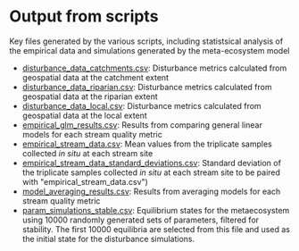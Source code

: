 # Output from scripts
Key files generated by the various scripts, including statistsical analysis of the empirical data and simulations generated by the meta-ecosystem model  
* [disturbance_data_catchments.csv](https://github.com/hfadams/meta_ecosystem_model/blob/main/output/disturbance_data_catchment.csv): Disturbance metrics calculated from geospatial data at the catchment extent
* [disturbance_data_riparian.csv](https://github.com/hfadams/meta_ecosystem_model/blob/main/output/disturbance_data_riparian.csv): Disturbance metrics calculated from geospatial data at the riparian extent
* [disturbance_data_local.csv](https://github.com/hfadams/meta_ecosystem_model/blob/main/output/disturbance_data_local.csv): Disturbance metrics calculated from geospatial data at the local extent
* [empirical_glm_results.csv](https://github.com/hfadams/meta_ecosystem_model/blob/main/output/empirical_glm_results.csv): Results from comparing general linear models for each stream quality metric
* [empirical_stream_data.csv](https://github.com/hfadams/meta_ecosystem_model/blob/main/output/empirical_stream_data.csv): Mean values from the triplicate samples collected *in situ* at each stream site  
* [empirical_stream_data_standard_deviations.csv](https://github.com/hfadams/meta_ecosystem_model/blob/main/output/empirical_stream_data_standard_deviations.csv): Standard deviation of the triplicate samples collected *in situ* at each stream site to be paired with "empirical_stream_data.csv")
* [model_averaging_results.csv](https://github.com/hfadams/meta_ecosystem_model/blob/main/output/model_averaging_results.csv): Results from averaging models for each stream quality metric
* [param_simulations_stable.csv](https://github.com/hfadams/meta_ecosystem_model/blob/main/output/param_simulations_stable.csv): Equilibrium states for the metaecosystem using 10000 randomly generated sets of parameters, filtered for stability. The first 10000 equilibria are selected from this file and used as the initial state for the disturbance simulations.
